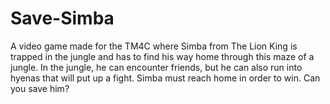 # Save-Simba
 A video game made for the TM4C where Simba from The Lion King is trapped in the jungle and has to find his way home through this maze of a jungle. In the jungle, he can encounter friends, but he can also run into hyenas that will put up a fight. Simba must reach home in order to win. Can you save him?

